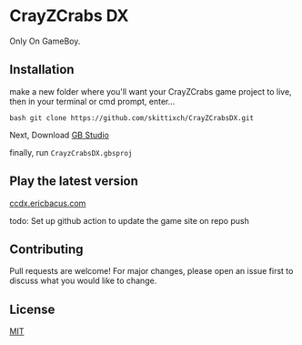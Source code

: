 # CrayZCrabs DX
Only On GameBoy.

## Installation
make a new folder where you'll want your CrayZCrabs game project to live, then in your terminal or cmd prompt, enter...

`bash
git clone https://github.com/skittixch/CrayZCrabsDX.git
`

Next, Download [GB Studio](https://github.com/chrismaltby/gb-studio#installation "A low/no-code Gameboy game creator ")

finally, run ```CrayzCrabsDX.gbsproj```

## Play the latest version

[ccdx.ericbacus.com](https://ccdx.ericbacus.com)

todo: Set up github action to update the game site on repo push

## Contributing

Pull requests are welcome! For major changes, please open an issue first
to discuss what you would like to change.

## License

[MIT](https://choosealicense.com/licenses/mit/)
